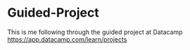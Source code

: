 # Guided-Project
This is me following through the guided project at Datacamp
https://app.datacamp.com/learn/projects
